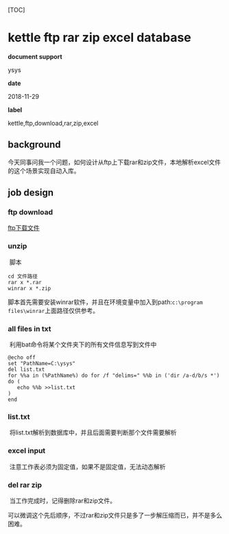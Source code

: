 [TOC]

# kettle ftp rar zip excel database

**document support**

ysys

**date**

2018-11-29

**label**

kettle,ftp,download,rar,zip,excel



## background

​	今天同事问我一个问题，如何设计从ftp上下载rar和zip文件，本地解析excel文件的这个场景实现自动入库。



## job design



### ftp download 

[ftp下载文件](../20170504/kettle下载ftp文件.md)



### unzip 

​	脚本

```
cd 文件路径
rar x *.rar
winrar x *.zip
```

​	脚本首先需要安装winrar软件，并且在环境变量中加入到path:`c:\program files\winrar`上面路径仅供参考。



### all files in txt

​	利用bat命令将某个文件夹下的所有文件信息写到文件中

```
@echo off
set "PathName=C:\ysys"
del list.txt
for %%a in (%PathName%) do for /f "delims=" %%b in ('dir /a-d/b/s *') do ( 
   echo %%b >>list.txt 
) 
end
```



### list.txt 

​	将list.txt解析到数据库中，并且后面需要判断那个文件需要解析



### excel input

​	注意工作表必须为固定值，如果不是固定值，无法动态解析



### del rar zip

​	当工作完成时，记得删除rar和zip文件。





​	可以微调这个先后顺序，不过rar和zip文件只是多了一步解压缩而已，并不是多么困难。











​	
